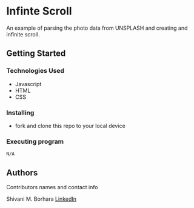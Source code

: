 # Infinte Scroll

An example of parsing the photo data from UNSPLASH and creating and infinite scroll.

## Getting Started

### Technologies Used

- Javascript
- HTML
- CSS

### Installing

- fork and clone this repo to your local device

### Executing program

```
N/A
```

## Authors

Contributors names and contact info

Shivani M. Borhara
[LinkedIn](https://www.linkedin.com/in/shivani-malhotra-56a12b221/)
